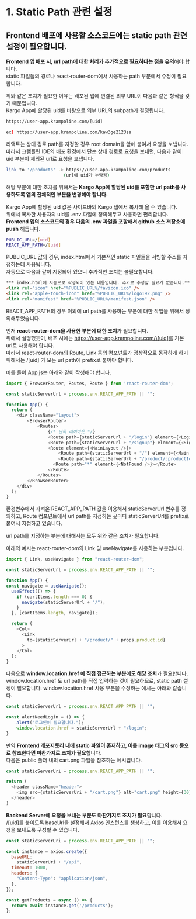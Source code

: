 # 1. Static Path 관련 설정

## Frontend 배포에 사용할 소스코드에는 static path 관련 설정이 필요합니다.

**Frontend 앱 배포 시, url path에 대한 처리가 추가적으로 필요하다는 점을 유의**해야 합니다.\
static 파일들의 경로나 react-router-dom에서 사용하는 path 부분에서 수정이 필요합니다.

위와 같은 조치가 필요한 이유는 배포된 앱에 연결된 외부 URL이 다음과 같은 형식을 갖기 때문입니다.\
Kargo App에 할당된 uid를 바탕으로 외부 URL의 subpath가 결정됩니다.

```sh
https://user-app.krampoline.com/[uid]

ex) https://user-app.krampoline.com/kaw3ge2123sa
```

리액트는 상대 경로 path를 지정할 경우 root domain을 앞에 붙여서 요청을 보냅니다.\
따라서 크램폴린 IDE의 배포 환경에서 단순 상대 경로로 요청을 보내면, 다음과 같이 uid 부분이 제외된 url로 요청을 보냅니다.

```bash
link to '/products' -> https://user-app.krampoline.com/products 
                      (url에 uid가 누락됨)
```

해당 부분에 대한 조치를 위해서는 **Kargo App에 할당된 uid를 포함한 url path를 사용하도록 앱의 전체적인 부분을 변경해야 합니다.**

Kargo App에 할당된 uid 값은 사이드바의 Kargo 탭에서 복사해 올 수 있습니다.\
위에서 복사한 사용자의 uid를 .env 파일에 정의해두고 사용하면 편리합니다.\
**Frontend 앱의 소스코드의 경우 다음의 .env 파일을 포함해서 github 소스 저장소에 push** 해둡니다.

```bash
PUBLIC_URL=/[uid]
REACT_APP_PATH=/[uid]
```

PUBLIC\_URL 값의 경우, index.html에서 기본적인 static 파일들을 서빙할 주소를 지정하는데 사용됩니다.\
자동으로 다음과 같이 지정되어 있으니 추가적인 조치는 불필요합니다.

```html
*** index.html에 자동으로 작성되어 있는 내용입니다. 추가로 수정할 필요가 없습니다.***
<link rel="icon" href="%PUBLIC_URL%/favicon.ico" />
<link rel="apple-touch-icon" href="%PUBLIC_URL%/logo192.png" />
<link rel="manifest" href="%PUBLIC_URL%/manifest.json" />
```

REACT\_APP\_PATH의 경우 이외에 url path를 사용하는 부분에 대한 작업을 위해서 정의해두었습니다.

먼저 **react-router-dom을 사용한 부분에 대한 조치**가 필요합니다.\
위에서 설명했듯이, 배포 시에는 https://user-app.krampoline.com/\[uid]를 기본 url로 사용해야 합니다.\
따라서 react-router-dom의 Route, Link 등의 컴포넌트가 정상적으로 동작하게 하기 위해서는 /\[uid] 가 모든 url path에 prefix로 붙어야 합니다.

예를 들어 App.js는 아래와 같이 작성해야 합니다.

```javascript
import { BrowserRouter, Routes, Route } from 'react-router-dom';

const staticServerUrl = process.env.REACT_APP_PATH || "";

function App() {
  return (
    <div className="layout">
        <BrowserRouter>
            <Routes>
                {/* 단독 레이아웃 */}
                <Route path={staticServerUrl + "/login"} element={<Login />}></Route>
                <Route path={staticServerUrl + "/signup"} element={<SignUp />}></Route>
                <Route element={<MainLayout />}>
                    <Route path={staticServerUrl + "/"} element={<Main />}></Route>
                    <Route path={staticServerUrl + "/product/:productId"} element={<Detail />}></Route>
                  <Route path="*" element={<NotFound />}></Route>
                </Route>
            </Routes>
        </BrowserRouter>
    </div>
  );
}
```

환경변수에서 가져온 REACT\_APP\_PATH 값을 이용해서 staticServerUrl 변수를 정의하고, Route 컴포넌트에서 url path를 지정하는 곳마다 staticServerUrl를 prefix로 붙여서 지정하고 있습니다.

url path를 지정하는 부분에 대해서는 모두 위와 같은 조치가 필요합니다.

아래의 예시는 react-router-dom의 Link 및 useNavigate를 사용하는 부분입니다.

```javascript
import { Link, useNavigate } from "react-router-dom";

const staticServerUrl = process.env.REACT_APP_PATH || "";

function App() {
const navigate = useNavigate();
  useEffect(() => {
    if (cartItems.length === 0) {
      navigate(staticServerUrl + "/");
    }
  }, [cartItems.length, navigate]);

  return (
    <Col>
      <Link
        to={staticServerUrl + "/product/" + props.product.id}
      >
    </Col>
  );
}
```

다음으로 **window.location.href 에 직접 접근하는 부분에도 해당 조치**가 필요합니다.\
window.location.href 도 url path를 직접 입력하는 것이 필요하므로, static path 설정이 필요합니다. window.location.href 사용 부분을 수정하는 예시는 아래와 같습니다.

```javascript
const staticServerUrl = process.env.REACT_APP_PATH || "";

const alertNeedLogin = () => {
    alert("로그인이 필요합니다.");
    window.location.href = staticServerUrl + "/login";
}
```

만약 **Frontend 레포지토리 내에 static 파일이 존재하고, 이를 image 태그의 src 등으로 참조한다면 마찬가지로 조치가 필요**합니다.\
다음은 public 폴더 내의 cart.png 파일을 참조하는 예시입니다.

```javascript
const staticServerUri = process.env.REACT_APP_PATH || "";

return (
  <header className="header">
    <img src={staticServerUri + "/cart.png"} alt="cart.png" height={30} />
  </header>
)
```

**Backend Server에 요청을 보내는 부분도 마찬가지로 조치가 필요**합니다.\
/\[uid]를 붙이도록 baseUrl을 설정해서 Axios 인스턴스를 생성하고, 이를 이용해서 요청을 보내도록 구성할 수 있습니다.

```javascript
const staticServerUri = process.env.REACT_APP_PATH || "";

const instance = axios.create({
  baseURL:
    staticServerUri + "/api",
  timeout: 1000,
  headers: {
    "Content-Type": "application/json",
  },
});

const getProducts = async () => {
  return await instance.get('/products');
};
```
